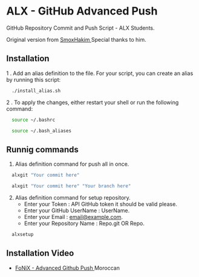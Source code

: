 
# ALX - GitHub Advanced Push

GitHub Repository Commit and Push Script - ALX Students.

Original version from [ SmoxHakim ](https://github.com/smoxhakim/push_to_github) Special thanks to him.
## Installation

1 . Add an alias definition to the file. For your script, you can create an alias by running this script:
```sh
  ./install_alias.sh
```

2 . To apply the changes, either restart your shell or run the following command:
```sh
  source ~/.bashrc
```
```sh
  source ~/.bash_aliases
```
    
## Runnig commands

1. Alias definition command for push all in once.
```sh
  alxgit "Your commit here"
```
```sh
  alxgit "Your commit here" "Your branch here"
```

2. Alias definition command for setup repository.
	* Enter your Token : API GitHub token it should be valid please.
	* Enter your GitHub UserName : UserName.
	* Enter your Email : email@example.com.
	* Enter your Repository Name : Repo.git OR Repo.
```sh
  alxsetup
```

## Installation Video

 - [FoNiX - Advanced Github Push ](https://www.youtube.com/@FoNiXPr012) Moroccan
